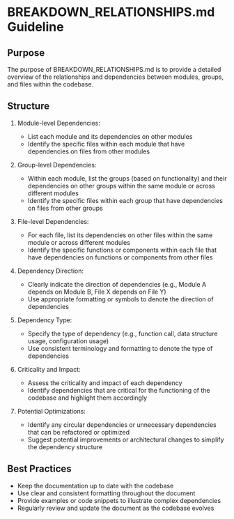 # BREAKDOWN_RELATIONSHIPS.md Guideline

## Purpose
The purpose of BREAKDOWN_RELATIONSHIPS.md is to provide a detailed overview of the relationships and dependencies between modules, groups, and files within the codebase.

## Structure
1. Module-level Dependencies:
   - List each module and its dependencies on other modules
   - Identify the specific files within each module that have dependencies on files from other modules

2. Group-level Dependencies:
   - Within each module, list the groups (based on functionality) and their dependencies on other groups within the same module or across different modules
   - Identify the specific files within each group that have dependencies on files from other groups

3. File-level Dependencies:
   - For each file, list its dependencies on other files within the same module or across different modules
   - Identify the specific functions or components within each file that have dependencies on functions or components from other files

4. Dependency Direction:
   - Clearly indicate the direction of dependencies (e.g., Module A depends on Module B, File X depends on File Y)
   - Use appropriate formatting or symbols to denote the direction of dependencies

5. Dependency Type:
   - Specify the type of dependency (e.g., function call, data structure usage, configuration usage)
   - Use consistent terminology and formatting to denote the type of dependencies

6. Criticality and Impact:
   - Assess the criticality and impact of each dependency
   - Identify dependencies that are critical for the functioning of the codebase and highlight them accordingly

7. Potential Optimizations:
   - Identify any circular dependencies or unnecessary dependencies that can be refactored or optimized
   - Suggest potential improvements or architectural changes to simplify the dependency structure

## Best Practices
- Keep the documentation up to date with the codebase
- Use clear and consistent formatting throughout the document
- Provide examples or code snippets to illustrate complex dependencies
- Regularly review and update the document as the codebase evolves

